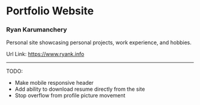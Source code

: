 # Portfolio Website

### Ryan Karumanchery

Personal site showcasing personal projects, work experience, and hobbies.

Url Link: https://www.ryank.info


_____
TODO:

- Make mobile responsive header
- Add ability to download resume directly from the site
- Stop overflow from profile picture movement
